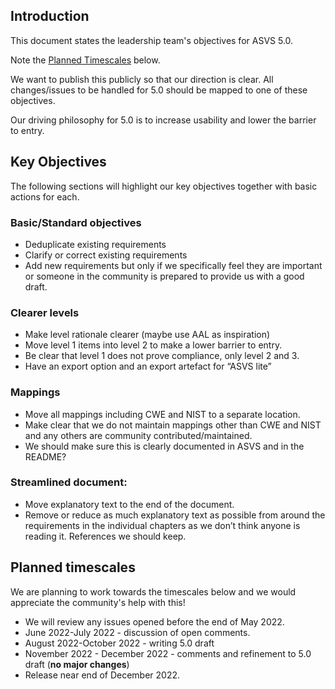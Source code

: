 ## Introduction

This document states the leadership team's objectives for ASVS 5.0.

Note the [Planned Timescales](https://github.com/OWASP/ASVS/wiki/Roadmap-to-version-5.0#planned-timescales) below.

We want to publish this publicly so that our direction is clear. All changes/issues to be handled for 5.0 should be mapped to one of these objectives.

Our driving philosophy for 5.0 is to increase usability and lower the barrier to entry.

## Key Objectives

The following sections will highlight our key objectives together with basic actions for each.

### Basic/Standard objectives

* Deduplicate existing requirements
* Clarify or correct existing requirements
* Add new requirements but only if we specifically feel they are important or someone in the community is prepared to provide us with a good draft.

### Clearer levels 

* Make level rationale clearer (maybe use AAL as inspiration)
* Move level 1 items into level 2 to make a lower barrier to entry.
* Be clear that level 1 does not prove compliance, only level 2 and 3.
* Have an export option and an export artefact for “ASVS lite”

### Mappings

* Move all mappings including CWE and NIST to a separate location.
* Make clear that we do not maintain mappings other than CWE and NIST and any others are community contributed/maintained.
* We should make sure this is clearly documented in ASVS and in the README?

### Streamlined document:
* Move explanatory text to the end of the document.
* Remove or reduce as much explanatory text as possible from around the requirements in the individual chapters as we don’t think anyone is reading it. References we should keep.

## Planned timescales

We are planning to work towards the timescales below and we would appreciate the community's help with this!

* We will review any issues opened before the end of May 2022.
* June 2022-July 2022 - discussion of open comments.
* August 2022-October 2022 - writing 5.0 draft 
* November 2022 - December 2022 - comments and refinement to 5.0 draft (**no major changes**)
* Release near end of December 2022.
